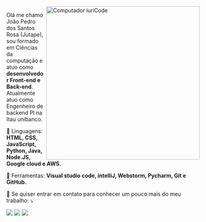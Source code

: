 <img src="https://raw.githubusercontent.com/MicaelliMedeiros/micaellimedeiros/master/image/computer-illustration.png" min-width="400px" max-width="400px" width="400px" align="right" alt="Computador iuriCode">

<p align="left"> 
  Olá me chamo João Pedro dos Santos Rosa (Jutape), sou formado em Ciências da computação e atuo como <strong>desenvolvedor Front-end e Back-end</strong>.<br>
  Atualmente atuo como Engenheiro de backend Pl na Itau unibanco.
</p>

<p align="left">
  🦄 Linguagens: <strong>HTML, CSS, JavaScript, Python, Java, Node.JS, Google cloud e AWS.</strong>
</p>

<p align="left">
  💼 Ferramentas: <strong>Visual studio code, intelliJ, Webstorm, Pycharm, Git e GitHub.</strong>
</p>

<p align="left">
  💌 Se quiser entrar em contato para conhecer um pouco mais do meu trabalho: ⤵️
</p>

<p align="left">
  <a href="mailto:joaojoao.jopdsr@gmail.com" alt="Gmail" target="_blank">
  <img src="https://img.shields.io/badge/-Gmail-FF0000?style=flat-square&labelColor=FF0000&logo=gmail&logoColor=white&link=LINK-DO-SEU-EMAIL" /></a>

  <a href="https://www.linkedin.com/in/joaopedrocomputerscience" alt="Linkedin" target="_blank">
  <img src="https://img.shields.io/badge/-Linkedin-0e76a8?style=flat-square&logo=Linkedin&logoColor=white&link=LINK-DO-SEU-LINKEDIN" /></a>

  <a href="https://api.whatsapp.com/send?phone=5511946744553" alt="WhatsApp" target="_blank">
  <img src="https://img.shields.io/badge/-WhatsApp-25d366?style=flat-square&labelColor=25d366&logo=whatsapp&logoColor=white&link=API-DO-SEU-WHATSAPP"/></a>
</p>

<!-- Créditos gerais a iuricode  -->
